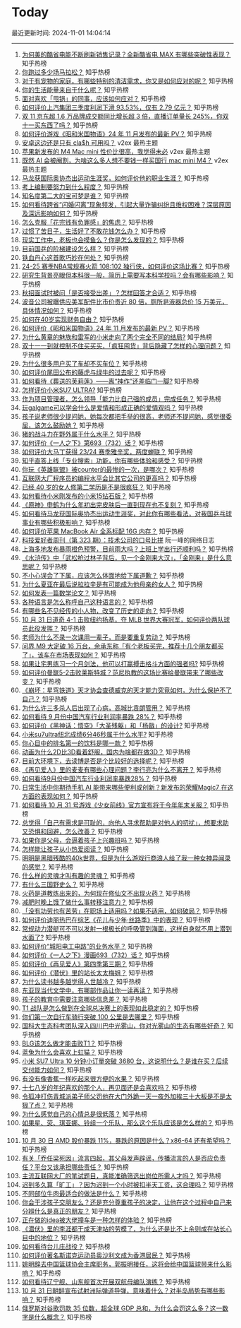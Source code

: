 # Today

最近更新时间: 2024-11-01 14:04:14

--- 
1. [为何美的酷省电能不断刷新销售记录？全新酷省电 MAX 有哪些突破性表现？](https://www.zhihu.com/question/1907770489) 知乎热榜
2. [你跑过多少场马拉松？](https://www.zhihu.com/question/667921171) 知乎热榜
3. [对于有宠物的家庭，有哪些特别的清洁需求，你又是如何应对的呢？](https://www.zhihu.com/question/1788289729) 知乎热榜
4. [你的生活能量来自于什么呢？](https://www.zhihu.com/question/2722141167) 知乎热榜
5. [面对喜欢「甩锅」的同事，应该如何应对？](https://www.zhihu.com/question/2718147382) 知乎热榜
6. [如何评价上汽集团三季度利润下滑 93.53%，仅有 2.79 亿元？](https://www.zhihu.com/question/2620441845) 知乎热榜
7. [双 11 京东超 1.6 万品牌成交额同比增长超 3 倍，直播订单量长 245%，你双十一买东西了吗？](https://www.zhihu.com/question/2769845870) 知乎热榜
8. [如何评价游戏《昭和米国物语》24 年 11 月发布的最新 PV？](https://www.zhihu.com/question/2775413371) 知乎热榜
9. [安卓这边还是只有 cla$h 可用吗？](https://www.v2ex.com/t/1085577) v2ex 最热主题
10. [苹果新发布的 M4 Mac mini 性价比很高，我觉得未必](https://www.v2ex.com/t/1085550) v2ex 最热主题
11. [既然 AI 会被阉割，为啥这么多人想不要钱一样买国行 mac mini M4？](https://www.v2ex.com/t/1085543) v2ex 最热主题
12. [马龙获国际奥协杰出运动生涯奖，如何评价他的职业生涯？](https://www.zhihu.com/question/2728337132) 知乎热榜
13. [考上编制要努力到什么程度？](https://www.zhihu.com/question/581126374) 知乎热榜
14. [知名度第二大的宝可梦是谁？](https://www.zhihu.com/question/363091433) 知乎热榜
15. [如何看待跨省“闪婚闪离”现象频发，引起大量诈骗纠纷且维权困难？深层原因及深远影响如何？](https://www.zhihu.com/question/2651516811) 知乎热榜
16. [怎么克服「花完钱有负罪感」的焦虑？](https://www.zhihu.com/question/1593402173) 知乎热榜
17. [过惯了苦日子，生活好了不敢花钱怎么办？](https://www.zhihu.com/question/2726783755) 知乎热榜
18. [现实工作中，老板也会摸鱼么？你是怎么发现的？](https://www.zhihu.com/question/2625758801) 知乎热榜
19. [目前国乒的阶梯建设怎么样？](https://www.zhihu.com/question/1444005565) 知乎热榜
20. [铁血丹心这首歌巧妙在何处？](https://www.zhihu.com/question/27078541) 知乎热榜
21. [24-25 赛季NBA常规赛火箭 108:102 独行侠，如何评价这场比赛？](https://www.zhihu.com/question/2764208732) 知乎热榜
22. [研究生背景亮眼但本科很一般，简历上需要写本科学校吗？会有哪些影响？](https://www.zhihu.com/question/668857154) 知乎热榜
23. [秋招面试时被问「是否接受出差」？怎样回答才合适？](https://www.zhihu.com/question/2513725192) 知乎热榜
24. [波音公司被曝供应美军配件比市价贵近 80 倍，厕所皂液器总价 15 万美元，具体情况如何？](https://www.zhihu.com/question/2685342397) 知乎热榜
25. [如何在40岁实现财务自由？](https://www.zhihu.com/question/1946713165) 知乎热榜
26. [如何评价《昭和米国物语》24 年 11 月发布的最新 PV？](https://www.zhihu.com/question/2775413371) 知乎热榜
27. [为什么黄章的魅族和雷军的小米走向了两个完全不同的结局?](https://www.zhihu.com/question/2653614829) 知乎热榜
28. [双十一一到就控制不住买买买，「疯狂囤货」背后隐藏了怎样的心理问题？](https://www.zhihu.com/question/1689025419) 知乎热榜
29. [为什么很多用户买了车却不买车位？](https://www.zhihu.com/question/581546787) 知乎热榜
30. [如何评价尾田公布的藤虎与绿牛的过去呢？](https://www.zhihu.com/question/2544243638) 知乎热榜
31. [如何看待《葬送的芙莉莲》——离“神作”还差临门一脚?](https://www.zhihu.com/question/648310667) 知乎热榜
32. [怎样评价小米SU7 ULTRA?](https://www.zhihu.com/question/662057436) 知乎热榜
33. [作为项目管理者，怎么领导「能力比自己强的成员」完成任务？](https://www.zhihu.com/question/2383457083) 知乎热榜
34. [玩galgame可以学会什么是爱情和形成正确的爱情观吗？](https://www.zhihu.com/question/2113765593) 知乎热榜
35. [孩子说老师很少提问她，她每次都把手举的很高，老师还不提问她，感觉很委屈，该怎么鼓励她？](https://www.zhihu.com/question/2169303002) 知乎热榜
36. [猪的战斗力在野外属于什么水平？](https://www.zhihu.com/question/2466491329) 知乎热榜
37. [如何评价《一人之下》第693（732）话？](https://www.zhihu.com/question/2733772778) 知乎热榜
38. [如何评价大马丁获得 23/24 赛季雅辛奖，两度蝉联？](https://www.zhihu.com/question/2417283061) 知乎热榜
39. [知乎直答上线「专业搜索」功能，你有哪些体验和感受？](https://www.zhihu.com/question/2667193330) 知乎热榜
40. [你玩《英雄联盟》被counter的最惨的一次，是哪次？](https://www.zhihu.com/question/2076664163) 知乎热榜
41. [互联网大厂程序员的编程水平会比其它公司的更高吗？](https://www.zhihu.com/question/2025993804) 知乎热榜
42. [已经 40 岁的女人修第二学历是不是很疯狂？](https://www.zhihu.com/question/2214735736) 知乎热榜
43. [如何看待小米刚发布的小米15钻石版？](https://www.zhihu.com/question/2495094231) 知乎热榜
44. [《原神》申鹤为什么年初出完皮肤后一直到现在也不复刻？](https://www.zhihu.com/question/2466679435) 知乎热榜
45. [如何看待马龙获国际奥协杰出运动生涯奖，对此你有哪些看法，对我国乒乓球事业有哪些积极影响？](https://www.zhihu.com/question/2728337132) 知乎热榜
46. [如何评价苹果 MacBook Air 全系标配 16G 内存？](https://www.zhihu.com/question/2620374632) 知乎热榜
47. [科技爱好者周刊（第 323 期）：技术公司的口号比拼](http://www.ruanyifeng.com/blog/2024/11/weekly-issue-323.html) 阮一峰的网络日志
48. [上海多地发布暴雨橙色预警，目前雨大吗？上班上学出行还顺利吗？](https://www.zhihu.com/question/2761961056) 知乎热榜
49. [《水浒传》中「武松抢过林子背后，见一个金刚来大汉」，「金刚来」是什么意思呢？](https://www.zhihu.com/question/673503956) 知乎热榜
50. [不小心误会了下属，应该怎么体面地给下属道歉？](https://www.zhihu.com/question/1772814777) 知乎热榜
51. [为什么夏亚在最后说拉拉辛是有可能成为他母亲的女人？](https://www.zhihu.com/question/36263586) 知乎热榜
52. [如何发表一篇数学论文？](https://www.zhihu.com/question/47673903) 知乎热榜
53. [各种语言是怎么称呼自己这种语言的？](https://www.zhihu.com/question/660802204) 知乎热榜
54. [有哪些名不见经传的小人物，改变了历史的走向？](https://www.zhihu.com/question/659532185) 知乎热榜
55. [10 月 31 日道奇 4-1 击败纽约扬基，夺 MLB 世界大赛冠军，如何评价两队球员此役发挥？](https://www.zhihu.com/question/2683860663) 知乎热榜
56. [老师为什么不录一次课用一辈子，而是要重复劳动？](https://www.zhihu.com/question/667295547) 知乎热榜
57. [问界 M9 大定破 16 万台，余承东称「有个老板买完，推荐十几个朋友都买了」，该车在市场表现如何？](https://www.zhihu.com/question/2236226786) 知乎热榜
58. [如果让宅男练习一个月剑法，他可以打赢搏击格斗方面的强者吗?](https://www.zhihu.com/question/2544168895) 知乎热榜
59. [如何评价曼联5-2击败莱斯特城？范尼执教的这场比赛给曼联带来了哪些改变？](https://www.zhihu.com/question/2656198082) 知乎热榜
60. [《崩坏：星穹铁道》天才协会查德威克的天才能力究竟如何，为什么保护不了自己？](https://www.zhihu.com/question/2244764984) 知乎热榜
61. [为什么许三多杀人后出现了心病，高城比袁朗管用？](https://www.zhihu.com/question/305973837) 知乎热榜
62. [如何看待 9 月份中国汽车行业利润率暴跌 28%？](https://www.zhihu.com/question/2510955440) 知乎热榜
63. [如何评价《黑神话：悟空》「大圣残躯」和「杨戬」的设计?](https://www.zhihu.com/question/665427004) 知乎热榜
64. [小米su7ultra纽北成绩6分46秒属于什么水平?](https://www.zhihu.com/question/2442377995) 知乎热榜
65. [你心目中的排名第一的饮料是哪一款？](https://www.zhihu.com/question/1773049633) 知乎热榜
66. [动画为什么2D比3D看着舒服，国内为啥都在做3D？](https://www.zhihu.com/question/637635938) 知乎热榜
67. [目前大环境下，去读博是否是个比较好的选择呢？](https://www.zhihu.com/question/667027286) 知乎热榜
68. [《再见爱人》里的麦麦有哪些心理问题？李行亮为什么不离开？](https://www.zhihu.com/question/2226042257) 知乎热榜
69. [如何看待9月份中国汽车行业利润率暴跌28%？](https://www.zhihu.com/question/2510955440) 知乎热榜
70. [日常生活中你期待手机 AI 能带来哪些便利或创新？新发布的荣耀Magic7 在这方面的表现如何？](https://www.zhihu.com/question/2657871681) 知乎热榜
71. [如何看待 10 月 31 号游戏《少女前线》官方宣布将于今年年末关服？](https://www.zhihu.com/question/2662233611) 知乎热榜
72. [总觉得「自己有需求是可耻的，向他人寻求帮助是对他人的叨扰」，想要求助又恐惧和回避，怎么改善？](https://www.zhihu.com/question/2569496886) 知乎热榜
73. [如果你是父母，会逼着孩子上兴趣班吗？](https://www.zhihu.com/question/666584051) 知乎热榜
74. [怎样能让孩子从小热爱阅读？](https://www.zhihu.com/question/1165150554) 知乎热榜
75. [明明是黑暗残酷的40k世界，但是为什么游戏行商浪人给了我一种女神异闻录的感觉？](https://www.zhihu.com/question/653985538) 知乎热榜
76. [什么样的灵魂才叫有趣的灵魂？](https://www.zhihu.com/question/40606427) 知乎热榜
77. [有什么三国野史么？](https://www.zhihu.com/question/667710793) 知乎热榜
78. [火药是道教炼出来的，为何现在修仙文不出现火药？](https://www.zhihu.com/question/667516856) 知乎热榜
79. [减肥时晚上饿了做什么事转移注意力？](https://www.zhihu.com/question/1747946540) 知乎热榜
80. [「没有功劳也有苦劳」在职场上适用吗？如果不适用，如何破局？](https://www.zhihu.com/question/1699487715) 知乎热榜
81. [如何评价迪丽热巴在综艺《花儿与少年·丝路季》中的表现？](https://www.zhihu.com/question/628790278) 知乎热榜
82. [常规动力潜艇可不可以发射一根极长的呼吸管到海面，这样自身就不用上潜到水面了?](https://www.zhihu.com/question/667719283) 知乎热榜
83. [如何评价“城阳电工电路”的业务水平？](https://www.zhihu.com/question/642531316) 知乎热榜
84. [如何评价《一人之下》漫画693（732）话？](https://www.zhihu.com/question/815639704) 知乎热榜
85. [如何评价《再见爱人》第四季第三期？](https://www.zhihu.com/question/2685730137) 知乎热榜
86. [如何评价《潜伏》里的站长太太梅姐？](https://www.zhihu.com/question/666808395) 知乎热榜
87. [为什么读书越多越觉得人世越冷？](https://www.zhihu.com/question/2582869132) 知乎热榜
88. [东亚现当代文学中，有哪部作品让你一读再读？](https://www.zhihu.com/question/1577649229) 知乎热榜
89. [孩子的教育中需要注意哪些信息差？](https://www.zhihu.com/question/419717616) 知乎热榜
90. [T1 战队是怎么做到在全球总决赛上的表现如此稳定的？](https://www.zhihu.com/question/2283389287) 知乎热榜
91. [你们第一次自行车骑行突破 100 公里是去哪里？](https://www.zhihu.com/question/2183705464) 知乎热榜
92. [国科大生态科考团队深入四川巴中光雾山，你对光雾山的生态有哪些好奇？](https://www.zhihu.com/question/886363408) 知乎热榜
93. [BLG该怎么做才能击败T1？](https://www.zhihu.com/question/2458104910) 知乎热榜
94. [蓝兔为什么会喜欢上虹猫？](https://www.zhihu.com/question/413769905) 知乎热榜
95. [小米 SU7 Ultra 10 分钟小订量突破 3680 台，这说明什么？是谁在买？后续交付能力如何？](https://www.zhihu.com/question/2557145993) 知乎热榜
96. [有没有像香蕉一样吃起来很方便的水果？](https://www.zhihu.com/question/415945540) 知乎热榜
97. [十七八岁的年纪喜欢的那个人，再见面还是会喜欢吗？](https://www.zhihu.com/question/906111762) 知乎热榜
98. [令狐冲打伤青城派弟子师父罚他在大门外跪一天一夜外加挨三十大板是不是太狠了点？](https://www.zhihu.com/question/2547923709) 知乎热榜
99. [为什么感觉自己的心情总是很低落？](https://www.zhihu.com/question/2621426111) 知乎热榜
100. [如果星、荧、琪亚娜、铃组一个乐队，那么这个乐队应该是怎么样的？](https://www.zhihu.com/question/2241201468) 知乎热榜
101. [10 月 30 日 AMD 股价暴跌 11%，暴跌的原因是什么？x86-64 还有希望吗？](https://www.zhihu.com/question/2651210086) 知乎热榜
102. [有关「乔任梁死因」流言四起，其父母发声辟谣，传播流言的人是否应负责任？平台又该承担哪些责任？](https://www.zhihu.com/question/2684373977) 知乎热榜
103. [主流互联网大厂的笔试题目，真能准确筛选出岗位所需人才吗？](https://www.zhihu.com/question/668869091) 知乎热榜
104. [迟到多久算「旷工」？因为迟到一个小时被扣半天工资，这合理吗？](https://www.zhihu.com/question/2321657611) 知乎热榜
105. [不同部位牛肉最适合的做法是什么？](https://www.zhihu.com/question/297675550) 知乎热榜
106. [你会干涉孩子交朋友么？还是充分尊重孩子的决定，让他在这个过程中自己来分辨什么是真正的朋友？](https://www.zhihu.com/question/2314619027) 知乎热榜
107. [正在做的idea被大佬撞车是一种怎样的体验？](https://www.zhihu.com/question/385229505) 知乎热榜
108. [《潜伏》里的李涯都干成天津站的劳模了，为什么还是比不上余则成在站长心目中的地位？](https://www.zhihu.com/question/2416589498) 知乎热榜
109. [如何看待台儿庄战役？](https://www.zhihu.com/question/27288485) 知乎热榜
110. [如何评价著名斯诺克运动员奥沙利文成为香港居民？](https://www.zhihu.com/question/2684930605) 知乎热榜
111. [姚明辞去中国篮球协会主席职务，郭振明接任，这将会给中国篮球带来什么影响？](https://www.zhihu.com/question/2708464527) 知乎热榜
112. [如何看待辽宁舰、山东舰首次开展双航母编队演练？](https://www.zhihu.com/question/2692502238) 知乎热榜
113. [10 月 31 日朝鲜宣布试射洲际弹道导弹，意味着什么？对半岛局势有哪些影响？](https://www.zhihu.com/question/2669371500) 知乎热榜
114. [俄罗斯对谷歌罚款 35 位数，超全球 GDP 总和，为什么会罚这么多？这一数字是什么概念？](https://www.zhihu.com/question/2695271090) 知乎热榜
